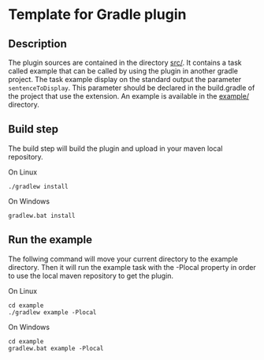 # Template for Gradle plugin

## Description

The plugin sources are contained in the directory [src/](src/main/java/org/ow2/proactive/gradle/). It contains a task called example that can be called by using the plugin in another gradle project. The task example display on the standard output the parameter `sentenceToDisplay`. This parameter should be declared in the build.gradle of the project that use the extension. An example is available in the [example/](example/) directory.

## Build step

The build step will build the plugin and upload in your maven local repository.

On Linux
```
./gradlew install
```

On Windows
```
gradlew.bat install
```

## Run the example

The follwing command will move your current directory to the example directory. Then it will run the example task with the -Plocal property in order to use the local maven repository to get the plugin.

On Linux
```
cd example
./gradlew example -Plocal
```

On Windows
```
cd example
gradlew.bat example -Plocal
```
